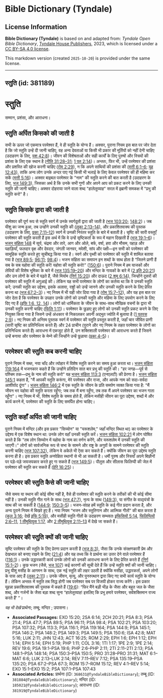 # Bible Dictionary (Tyndale)

## License Information

**Bible Dictionary (Tyndale)** is based on and adapted from: _Tyndale Open Bible Dictionary_, [Tyndale House Publishers](https://tyndaleopenresources.com/), 2023, which is licensed under a [CC BY-SA 4.0 license](https://creativecommons.org/licenses/by-sa/4.0/legalcode.en).

This markdown version (created `2025-10-20`) is provided under the same license.



--------------------------------

## स्तुति (id: 381189)

स्तुति
======

सम्मान, प्रशंसा, और आराधना।

स्तुति अर्पित किसको की जाती है
------------------------------

सभी के ऊपर जो एकमात्र परमेश्वर हैं, वे ही स्तुति के योग्य हैं। अक्सर, पुराना नियम इस बात पर जोर देता है कि जो स्तुति उन्हें दी जानी चाहिए, वह अन्य देवताओं या किसी भी प्रकार की मूर्तियों को नहीं देनी चाहिए (उदाहरण के लिए, [यश 42:8](https://ref.ly/Isa42:8))। जीवन की विशेषताओं और सही कार्यों के लिए पुरुषों और स्त्रियों की प्रशंसा के लिए एक स्थान है ([नीति 31:28–31](https://ref.ly/Prov31:28-Prov31:31); [1 पत 2:14](https://ref.ly/1Pet2:14))। अन्ततः, फिर भी, उन्हें परमेश्वर की प्रशंसा और प्रशस्ति की खोज करनी चाहिए ([रोम 2:29](https://ref.ly/Rom2:29)), न कि अपने साथियों की प्रशंसा की ([मत्ती 6:1–6](https://ref.ly/Matt6:1-Matt6:6); [यूह 12:43](https://ref.ly/John12:43)), ताकि अन्य लोग उनके अन्दर पाए गई किसी भी भलाई के लिए केवल परमेश्वर की ही महिमा कर सकें ([मत्ती 5:16](https://ref.ly/Matt5:16))। अक्सर बाइबल परमेश्वर के "नाम" की स्तुति करने की बात करती है (उदाहरण के लिए, [भज 149:3](https://ref.ly/Ps149:3)), जिसका अर्थ है कि उनके सभी गुणों और अपने आप को प्रकट करने के लिए उनकी स्तुति की जानी चाहिए। अक्सर दोहराया जाने वाला शब्द "हालेलूय्याह" सरल में इब्रानी समकक्ष में "प्रभु की स्तुति करो" है।

स्तुति किसके द्वारा की जाती है
------------------------------

परमेश्वर की पूर्ण रूप से स्तुति स्वर्ग में उनके स्वर्गदूतों द्वारा की जाती है ([भज 103:20](https://ref.ly/Ps103:20); [148:2](https://ref.ly/Ps148:2))। जब यीशु का जन्म हुआ, तब उन्होंने उनकी स्तुति की ([लूका 2:13–14](https://ref.ly/Luke2:13-Luke2:14)), और प्रकाशितवाक्य की पुस्तक (उदाहरण के लिए, [प्रका 7:11–12](https://ref.ly/Rev7:11-Rev7:12)) स्वर्ग में उनकी निरंतर स्तुति के बारे में बताती है। सृष्टि की सारी वस्तुएँ परमेश्वर की स्तुति करती हैं इस अर्थ में कि वे उन्हें सृष्टिकर्ता के रूप में महान दिखाती हैं ([भज 19:1–6](https://ref.ly/Ps19:1-Ps19:6))। [भजन संहिता 148](https://ref.ly/Ps148:1-Ps148:14) में सूर्य, चंद्रमा और तारे, आग और ओले, बर्फ, वर्षा, हवा और मौसम, पहाड़ और पहाड़ियाँ, फलदार वृक्ष और देवदार, जंगली जानवर, मवेशी, सांप और पक्षी—इन सभी को परमेश्वर की सामूहिक स्तुति करते हुए सूचीबद्ध किया गया है। स्वर्ग और पृथ्वी को परमेश्वर की स्तुति में शामिल बताया गया है ([भज 89:5](https://ref.ly/Ps89:5); [96:11](https://ref.ly/Ps96:11); [98:4](https://ref.ly/Ps98:4))। भजन संहिता का समापन इन शब्दों के साथ होता है “जितने प्राणी हैं सब के सब यहोवा की स्तुति करें! यहोवा की स्तुति करो!” ([150:6](https://ref.ly/Ps150:6))। पुराने नियम में हम याजकों और लेवियों की विशेष भूमिका के बारे में ([भज 135:19–20](https://ref.ly/Ps135:19-Ps135:20)) और मन्दिर के गायकों के बारे में ([2 इति 20:21](https://ref.ly/2Chr20:21)) और उन लोगों के बारे में पढ़ते हैं, जैसे मिर्याम ([निर्ग 15:20](https://ref.ly/Exod15:20)) और दाऊद ([2 शमू 6:14](https://ref.ly/2Sam6:14)), जिन्होंने दूसरों की परमेश्वर की स्तुति में अगुआई की। लेकिन यह सभी परमेश्वर के लोगों का कर्तव्य था कि वे उनकी स्तुति करें; उनकी स्तुति का उद्देश्य, इसके अलावा, राष्ट्रों को उन्हें जानने और उनकी स्तुति करने के लिए प्रेरित करना था ([भज 67:2–3](https://ref.ly/Ps67:2-Ps67:3))। नए नियम में भी यही जोर दिया गया है ([रोम 15:7–12](https://ref.ly/Rom15:7-Rom15:12)), और यह इस बात पर जोर देता है कि परमेश्वर के उपहार उनके लोगों को उनकी स्तुति और महिमा के लिए उपयोग करने के लिए दिए गए हैं ([इफि 1:6, 12, 14](https://ref.ly/Eph1:6,Eph1:12,Eph1:14))। लोगों को धार्मिकता के जीवन के साथ\-साथ मौखिक वचनों के द्वारा भी उनकी स्तुति करनी चाहिए ([फिलि 1:11](https://ref.ly/Phil1:11))। परमेश्वर के छुड़ाए हुए लोगों को उनकी स्तुति प्रकट करने के लिए नियुक्त किया गया है जिसने उन्हें अंधकार से निकालकर अपनी अद्भुत ज्योति में बुलाया है ([1 पतरस 2:9](https://ref.ly/1Pet2:9))। नए नियम की अन्तिम पुस्तक स्वर्ग में परमेश्वर की स्तुति प्रस्तुत करती है, जहाँ चार जीवित प्राणी (सारी सृष्टि का प्रतिनिधित्व करते हैं) और 24 प्राचीन (पुराने और नए नियम के तहत परमेश्वर के लोगों का प्रतिनिधित्व करते हैं) आराधना में एकजुट होते हैं, उन शक्तिशाली परमेश्वर की आराधना करते हैं जिसने उन्हें बनाया और परमेश्वर के मेम्ने की जिन्होंने उन्हें छुड़ाया ([प्रका 4–5](https://ref.ly/Rev4:1-Rev5:14))।

परमेश्वर की स्तुति कब करनी चाहिए
--------------------------------

पुराने नियम में सब्त, नया चाँद और त्योहार में विशेष स्तुति करने का समय हुआ करता था। [भजन संहिता 119:164](https://ref.ly/Ps119:164) में भजनकार कहते हैं कि उन्होंने प्रतिदिन सात बार प्रभु की स्तुति की। "हर जगह—पूर्व से पश्चिम तक—प्रभु के नाम की स्तुति करो" यह [भजन संहिता 113:3](https://ref.ly/Ps113:3) (एनएलटी) की प्रेरणा है। [भजन संहिता 145:1](https://ref.ly/Ps145:1) कहता है, "मैं आपकी स्तुति करूंगा, मेरे परमेश्वर और राजा, और आपके नाम को सदा\-सर्वदा आशीर्वाद दूंगा"। [भजन संहिता 146:2](https://ref.ly/Ps146:2) में एक स्तुति के जीवन के प्रति समर्पण व्यक्त किया गया है: "मैं जीवन भर यहोवा की स्तुति करता रहूँगा; जब तक मैं बना रहूँगा, तब तक मैं अपने परमेश्वर का भजन गाता रहूँगा"। नए नियम में भी, विशेष स्तुति के समय होते हैं, लेकिन मसीही जीवन का पूरा उद्देश्य, शब्दों में और कार्य करने में, परमेश्वर की स्तुति के लिए समर्पित होना चाहिए।

स्तुति कहाँ अर्पित की जानी चाहिए
--------------------------------

पुराने नियम में मन्दिर (और इस प्रकार "सिय्योन" या "यरूशलेम," जहाँ मन्दिर स्थित था) का परमेश्वर के उद्देश्य में एक विशेष स्थान था: उनके लोग वहाँ उनकी स्तुति करें। [भजन संहिता 102:21](https://ref.ly/Ps102:21) में लोग घोषित करते है कि "तब लोग सिय्योन में यहोवा के नाम का वर्णन करेंगे, और यरूशलेम में उनकी स्तुति की जाएगी।" लोगों को सार्वजनिक रूप से सभा के सामने और राष्ट्र के अगुवों के सामने परमेश्वर की स्तुति करनी चाहिए ([भज 107:32](https://ref.ly/Ps107:32)), लेकिन वे अकेले भी ऐसा कर सकते हैं। क्योंकि जीवन का पूरा उद्देश्य स्तुति करना ही है। इस प्रकार स्तुति अनपेक्षित स्थानों से भी आ सकती है। धर्मी पुरुष और स्त्रियाँ अपने बिछौनों पर पड़े\-पड़े जयजयकार करते हुए गा सकते हैं ([भज 149:5](https://ref.ly/Ps149:5))। पौलुस और सीलास फिलिप्पी की जेल में परमेश्वर की स्तुति कर सकते हैं ([प्रेरि 16:25](https://ref.ly/Acts16:25))।

परमेश्वर की स्तुति कैसे की जानी चाहिए
-------------------------------------

जैसे समय या स्थान की कोई सीमा नहीं है, वैसे ही परमेश्वर की स्तुति करने के तरीकों की भी कोई सीमा नहीं है। उनकी स्तुति गीत गाने के साथ ([भज 47:7](https://ref.ly/Ps47:7)), नृत्य के साथ ([149:3](https://ref.ly/Ps149:3)), या संगीत के वाद्ययंत्रों के साथ की जा सकती है ([144:9](https://ref.ly/Ps144:9); [150:3–5](https://ref.ly/Ps150:3-Ps150:5))। भजन\-संग्रह हमें स्तुति के कई गीत प्रदान करता है, और अन्य पुराने नियम में बिखरे हुए हैं। नया नियम “भजन और स्तुतिगान और आत्मिक गीतों” की बात करता है ([कुल 3:16](https://ref.ly/Col3:16); देखें [इफि 5:19](https://ref.ly/Eph5:19)), और मसीही स्तुति गीतों के उदाहरण सम्भवतः [इफिसियों 5:14](https://ref.ly/Eph5:14), [फिलिप्पियों 2:6–11](https://ref.ly/Phil2:6-Phil2:11), [1 तीमुथियुस 1:17](https://ref.ly/1Tim1:17), और [2 तीमुथियुस 2:11–13](https://ref.ly/2Tim2:11-2Tim2:13) में देखे जा सकते हैं।

परमेश्वर की स्तुति क्यों की जानी चाहिए
--------------------------------------

सृष्टि परमेश्वर की स्तुति के लिए प्रेरणा प्रदान करती है ([भज 8:3](https://ref.ly/Ps8:3)), जैसा कि उनके संरक्षणकारी प्रेम और देखभाल को बनाए रखने के लिए ([21:4](https://ref.ly/Ps21:4)) और यह तथ्य कि वे प्रार्थना का उत्तर देने वाले परमेश्वर हैं ([116:1](https://ref.ly/Ps116:1))। उनके उद्धारकारी कार्य उनके लोगों को उनकी आराधना करने के लिए प्रेरित करते हैं ([निर्ग 15:1–2](https://ref.ly/Exod15:1-Exod15:2))। कुछ भजन (जैसे, [भज 107](https://ref.ly/Ps107:1-Ps107:43)) कई कारणों की सूची देते हैं कि उन्हें स्तुति क्यों की जानी चाहिए। प्रभु यीशु मसीह के आगमन के साथ, एक नई स्तुति की लहर उठती है क्योंकि मसीहा, उद्धारकर्ता, अपने लोगों के पास आए हैं ([लूका 2:11](https://ref.ly/Luke2:11))। उनके जीवन, मृत्यु, और पुनरुत्थान द्वारा किए गए सभी कार्य स्तुति के योग्य हैं। लेकिन अन्ततः में स्तुति तब सिद्ध होगी जब परमेश्वर सब पर विजयी होकर राज्य करेंगे। इस प्रकार यूहन्ना प्रकाशितवाक्य की पुस्तक में कहते हैं ([19:6](https://ref.ly/Rev19:6)): “फिर मैंने बड़ी भीड़ के जैसा और बहुत जल के जैसा शब्द, और गर्जनों के जैसा बड़ा शब्द सुना “हालेलूय्याह! इसलिए कि प्रभु हमारे परमेश्वर, सर्वशक्तिमान राज्य करते हैं’ ”।

*यह भी देखें* प्रार्थना; तम्बू; मन्दिर ; उपासना।

* **Associated Passages:** EXO 15:20; 2SA 6:14; 2CH 20:21; PSA 8:3; PSA 21:4; PSA 47:7; PSA 89:5; PSA 96:11; PSA 98:4; PSA 102:21; PSA 103:20; PSA 107:32; PSA 113:3; PSA 116:1; PSA 119:164; PSA 144:9; PSA 145:1; PSA 146:2; PSA 148:2; PSA 149:3; PSA 149:5; PSA 150:6; ISA 42:8; MAT 5:16; LUK 2:11; JHN 12:43; ACT 16:25; ROM 2:29; EPH 1:6; EPH 1:12; EPH 1:14; EPH 5:14; EPH 5:19; PHP 1:11; COL 3:16; 1TI 1:17; 1PE 2:9; 1PE 2:14; REV 19:6; PSA 19:1–PSA 19:6; PHP 2:6–PHP 2:11; 2TI 2:11–2TI 2:13; PSA 148:1–PSA 148:14; PSA 150:3–PSA 150:5; PRO 31:28–PRO 31:31; MAT 6:1–MAT 6:6; LUK 2:13–LUK 2:14; REV 7:11–REV 7:12; PSA 135:19–PSA 135:20; PSA 67:2–PSA 67:3; ROM 15:7–ROM 15:12; REV 4:1–REV 5:14; EXO 15:1–EXO 15:2; PSA 107:1–PSA 107:43
* **Associated Articles:** प्रार्थना (ID: `368631@TyndaleBibleDictionary`); तम्बू (ID: `381884@TyndaleBibleDictionary`); मन्दिर (ID: `185021@TyndaleBibleDictionary`); आराधना (ID: `381919@TyndaleBibleDictionary`)

